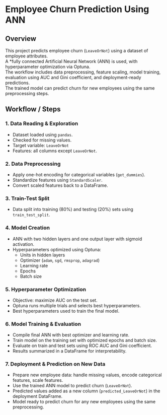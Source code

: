 # Employee Churn Prediction Using ANN

## Overview
This project predicts employee churn (`LeaveOrNot`) using a dataset of employee attributes.  
A *fully connected Artificial Neural Network (ANN) is used, with hyperparameter optimization via Optuna.  
The workflow includes data preprocessing, feature scaling, model training, evaluation using AUC and Gini coefficient, and deployment-ready predictions.  
The trained model can predict churn for new employees using the same preprocessing steps.

## Workflow / Steps

### 1. Data Reading & Exploration
- Dataset loaded using `pandas`.  
- Checked for missing values.  
- Target variable: `LeaveOrNot`  
- Features: all columns except `LeaveOrNot`.  

### 2. Data Preprocessing
- Apply one-hot encoding for categorical variables (`get_dummies`).  
- Standardize features using `StandardScaler`.  
- Convert scaled features back to a DataFrame.  

### 3. Train-Test Split
- Data split into training (80%) and testing (20%) sets using `train_test_split`.  

### 4. Model Creation
- ANN with two hidden layers and one output layer with sigmoid activation.  
- Hyperparameters optimized using Optuna:  
  - Units in hidden layers  
  - Optimizer (`adam`, `sgd`, `rmsprop`, `adagrad`)  
  - Learning rate  
  - Epochs  
  - Batch size  

### 5. Hyperparameter Optimization
- Objective: maximize AUC on the test set.  
- Optuna runs multiple trials and selects best hyperparameters.  
- Best hyperparameters used to train the final model.  

### 6. Model Training & Evaluation
- Compile final ANN with best optimizer and learning rate.  
- Train model on the training set with optimized epochs and batch size.  
- Evaluate on train and test sets using ROC AUC and Gini coefficient.  
- Results summarized in a DataFrame for interpretability.

### 7. Deployment & Prediction on New Data
- Prepare new employee data: handle missing values, encode categorical features, scale features.  
- Use the trained ANN model to predict churn (`LeaveOrNot`).  
- Predicted values added as a new column (`predicted_LeaveOrNot`) in the deployment DataFrame.  
- Model ready to predict churn for any new employees using the same preprocessing.

